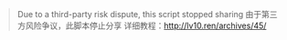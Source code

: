 > Due to a third-party risk dispute, this script stopped sharing
> 由于第三方风险争议，此脚本停止分享
>详细教程：http://lv10.ren/archives/45/   
